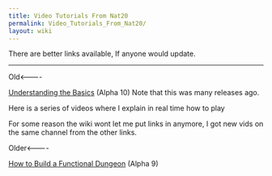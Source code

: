```yaml
---
title: Video Tutorials From Nat20
permalink: Video_Tutorials_From_Nat20/
layout: wiki
---
```


There are better links available, If anyone would update.

------------------------------------------------------------------------

Old&lt;----

[Understanding the Basics](https://www.youtube.com/watch?v=U5SQ2IHgFaw)
(Alpha 10) Note that this was many releases ago.

Here is a series of videos where I explain in real time how to play

For some reason the wiki wont let me put links in anymore, I got new
vids on the same channel from the other links.

Older&lt;----

[How to Build a Functional
Dungeon](https://www.youtube.com/watch?v=sJPriZG976M) (Alpha 9)
